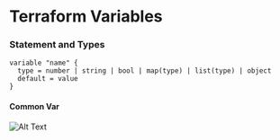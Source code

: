 # Terraform Variables

### Statement and Types

```
variable "name" {
  type = number | string | bool | map(type) | list(type) | object
  default = value
}

``` 

#### Common Var
![Alt Text](https://github.com/lpcalisi/cloudsec-workshop-iac/tree/master/terraform/0_variables/gif/common_var.gif)

